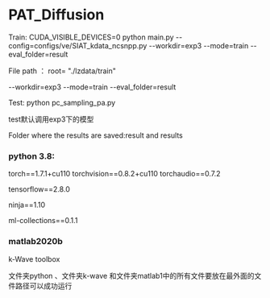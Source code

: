 # PAT_Diffusion

Train:
CUDA_VISIBLE_DEVICES=0 python main.py --config=configs/ve/SIAT_kdata_ncsnpp.py --workdir=exp3 --mode=train --eval_folder=result

File path ： root= "./lzdata/train"



--workdir=exp3
--mode=train
--eval_folder=result



Test:
python pc_sampling_pa.py

test默认调用exp3下的模型

Folder where the results are saved:result and results



### python 3.8:

torch==1.7.1+cu110 torchvision==0.8.2+cu110 torchaudio==0.7.2

tensorflow==2.8.0

ninja==1.10

ml-collections==0.1.1



### matlab2020b

k-Wave toolbox



文件夹python 、文件夹k-wave 和文件夹matlab1中的所有文件要放在最外面的文件路径可以成功运行

